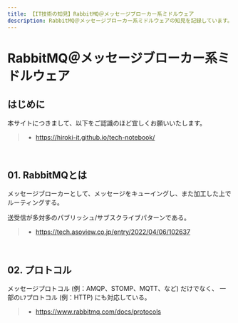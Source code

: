 ```yaml
---
title: 【IT技術の知見】RabbitMQ＠メッセージブローカー系ミドルウェア
description: RabbitMQ＠メッセージブローカー系ミドルウェアの知見を記録しています。
---
```


# RabbitMQ＠メッセージブローカー系ミドルウェア

## はじめに

本サイトにつきまして、以下をご認識のほど宜しくお願いいたします。

> - https://hiroki-it.github.io/tech-notebook/

<br>

## 01. RabbitMQとは

メッセージブローカーとして、メッセージをキューイングし、また加工した上でルーティングする。

送受信が多対多のパブリッシュ/サブスクライブパターンである。

> - https://tech.asoview.co.jp/entry/2022/04/06/102637

<br>

## 02. プロトコル

メッセージプロトコル (例：AMQP、STOMP、MQTT、など) だけでなく、 一部の`L7`プロトコル (例：HTTP) にも対応している。

> - https://www.rabbitmq.com/docs/protocols

<br>
